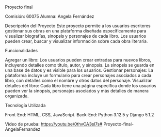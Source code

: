 Proyecto final

Comisión: 60075
Alumna: Angela Fernández

Descripción del Proyecto
Este proyecto permite a los usuarios escritores gestionar sus obras en una plataforma diseñada específicamente para visualizar biografías, sinopsis y personajes de cada libro. Los usuarios pueden crear, buscar y visualizar información sobre cada obra literaria.

Funcionalidades

Agregar un libro: Los usuarios pueden crear entradas para nuevos libros, incluyendo detalles como título, autor, y sinopsis. La sinopsis se guarda en una base de datos y es visible para los usuarios.
Gestionar personajes: La plataforma incluye un formulario para crear personajes asociados a cada libro, con detalles como el nombre y otros datos del personaje.
Visualizar detalles del libro: Cada libro tiene una página específica donde los usuarios pueden ver la sinopsis, personajes asociados y más detalles de manera organizada.

Tecnología Utilizada

Front-End: HTML, CSS, JavaScript.
Back-End: Python 3.12.5 y Django 5.1.2

Video de prueba:
https://youtu.be/0thvCA3sI7s# Proyecto-final-AngelaFernandez
